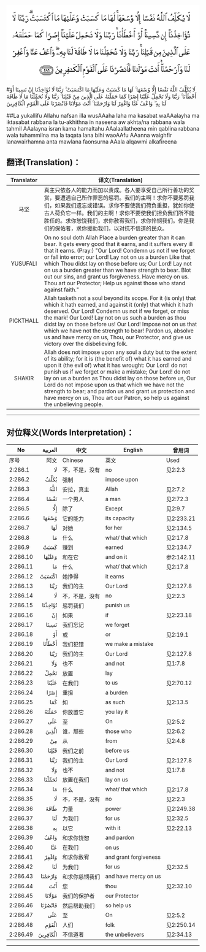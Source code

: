![002:286](images/002_286.gif)

#لَا يُكَلِّفُ اللَّهُ نَفْسًا إِلَّا وُسْعَهَا ۚ لَهَا مَا كَسَبَتْ وَعَلَيْهَا مَا اكْتَسَبَتْ ۗ رَبَّنَا لَا تُؤَاخِذْنَا إِنْ نَسِينَا أَوْ أَخْطَأْنَا ۚ رَبَّنَا وَلَا تَحْمِلْ عَلَيْنَا إِصْرًا كَمَا حَمَلْتَهُ عَلَى الَّذِينَ مِنْ قَبْلِنَا ۚ رَبَّنَا وَلَا تُحَمِّلْنَا مَا لَا طَاقَةَ لَنَا بِهِ ۖ وَاعْفُ عَنَّا وَاغْفِرْ لَنَا وَارْحَمْنَا ۚ أَنْتَ مَوْلَانَا فَانْصُرْنَا عَلَى الْقَوْمِ الْكَافِرِينَ 

##La yukallifu Allahu nafsan illa wusAAaha laha ma kasabat waAAalayha ma iktasabat rabbana la tu-akhithna in naseena aw akhta/na rabbana wala tahmil AAalayna isran kama hamaltahu AAalaallatheena min qablina rabbana wala tuhammilna ma la taqata lana bihi waoAAfu AAanna waighfir lanawairhamna anta mawlana faonsurna AAala alqawmi alkafireena 

## 翻译(Translation)：

| Translator | 译文(Translation)                                            |
| :--------: | ------------------------------------------------------------ |
|    马坚    | 真主只依各人的能力而加以责成。各人要享受自己所行善功的奖赏，要遭遇自己所作罪恶的惩罚。我们的主啊！求你不要惩罚我们，如果我们遗忘或错误。求你不要使我们荷负重担，犹如你使古人荷负它一样。我们的主啊！求你不要使我们担负我们所不能胜任的。求你恕饶我们，求你赦宥我们，求你怜悯我们。你是我们的保佑者，求你援助我们，以对抗不信道的民众。 |
|  YUSUFALI  | On no soul doth Allah Place a burden greater than it can bear. It gets every good that it earns, and it suffers every ill that it earns. (Pray:) "Our Lord! Condemn us not if we forget or fall into error; our Lord! Lay not on us a burden Like that which Thou didst lay on those before us; Our Lord! Lay not on us a burden greater than we have strength to bear. Blot out our sins, and grant us forgiveness. Have mercy on us. Thou art our Protector; Help us against those who stand against faith." |
| PICKTHALL  | Allah tasketh not a soul beyond its scope. For it (is only) that which it hath earned, and against it (only) that which it hath deserved. Our Lord! Condemn us not if we forget, or miss the mark! Our Lord! Lay not on us such a burden as thou didst lay on those before us! Our Lord! Impose not on us that which we have not the strength to bear! Pardon us, absolve us and have mercy on us, Thou, our Protector, and give us victory over the disbelieving folk. |
|   SHAKIR   | Allah does not impose upon any soul a duty but to the extent of its ability; for it is (the benefit of) what it has earned and upon it (the evil of) what it has wrought: Our Lord! do not punish us if we forget or make a mistake; Our Lord! do not lay on us a burden as Thou didst lay on those before us, Our Lord do not impose upon us that which we have not the strength to bear; and pardon us and grant us protection and have mercy on us, Thou art our Patron, so help us against the unbelieving people. |

---

## 对位释义(Words Interpretation)：

| No   | العربية | 中文    | English | 曾用词 |
| ---- | ------: | ------- | ------- | ------ |
| 序号 |    阿文 | Chinese | 英文    | Used   |
| 2:286.1  | لَا       | 不，不是，没有 | no                    | 见2:2.3    |
| 2:286.2  | يُكَلِّفُ     | 强制           | impose upon           |            |
| 2:286.3  | اللَّهُ     | 安拉，真主     | Allah                 | 见2:7.2 |
| 2:286.4  | نَفْسًا     | 一个男人       | a man                 | 见2:72.3   |
| 2:286.5  | إِلَّا      | 除了           | Except                | 见2:9.7    |
| 2:286.6  | وُسْعَهَا    | 它的能力       | its capacity          | 见2:233.21 |
| 2:286.7  | لَهَا      | 对她           | for her               | 见2:134.5  |
| 2:286.8  | مَا       | 什么           | what/ that which      | 见2:17.8   |
| 2:286.9  | كَسَبَتْ     | 赚到           | earned                | 见2:134.7  |
| 2:286.10 | وَعَلَيْهَا   | 和在它         | and on it             | 参2:142.11 |
| 2:286.11 | مَا       | 什么           | what/ that which      | 见2:17.8   |
| 2:286.12 | اكْتَسَبَتْ   | 她挣得         | it earns              |            |
| 2:286.13 | رَبَّنَا     | 我们的主       | Our Lord              | 见2:127.8  |
| 2:286.14 | لَا       | 不，不是，没有 | no                    | 见2:2.3    |
| 2:286.15 | تُؤَاخِذْنَا  | 惩罚我们       | punish us             |            |
| 2:286.16 | إِنْ       | 如果           | if                    | 见2:23.18  |
| 2:286.17 | نَسِينَا    | 我们忘记       | we forget             |            |
| 2:286.18 | أَوْ       | 或             | or                    | 见2:19.1   |
| 2:286.19 | أَخْطَأْنَا   | 我们犯错       | we make a mistake     |            |
| 2:286.20 | رَبَّنَا     | 我们的主       | Our Lord              | 见2:127.8  |
| 2:286.21 | وَلَا      | 也不           | and not               | 见1:7.8    |
| 2:286.22 | تَحْمِلْ     | 放置           | lay                   |            |
| 2:286.23 | عَلَيْنَا    | 在我们         | to us                 | 见2:70.12  |
| 2:286.24 | إِصْرًا     | 重担           | a burden              |            |
| 2:286.25 | كَمَا      | 如             | as such               | 见2:13.5   |
| 2:286.26 | حَمَلْتَهُ    | 你放置它       | you lay it            |            |
| 2:286.27 | عَلَى      | 至             | On                    | 见2:5.2    |
| 2:286.28 | الَّذِينَ    | 谁，那些       | those who             | 见2:6.2    |
| 2:286.29 | مِنْ       | 从             | from                  | 见2:4.8    |
| 2:286.30 | قَبْلِنَا    | 我们之前       | before us             |            |
| 2:286.31 | رَبَّنَا     | 我们的主       | Our Lord              | 见2:127.8  |
| 2:286.32 | وَلَا      | 也不           | and not               | 见1:7.8    |
| 2:286.33 | تُحَمِّلْنَا   | 放置在我们     | lay on us             |            |
| 2:286.34 | مَا       | 什么           | what/ that which      | 见2:17.8   |
| 2:286.35 | لَا       | 不，不是，没有 | no                    | 见2:2.3    |
| 2:286.36 | طَاقَةَ     | 力量           | power                 | 见2:249.38 |
| 2:286.37 | لَنَا      | 为我们         | for us                | 见2:32.5   |
| 2:286.38 | بِهِ       | 以它           | with it               | 见2:22.13  |
| 2:286.39 | وَاعْفُ     | 和求你饶恕     | and pardon            |            |
| 2:286.40 | عَنَّا      | 在我们         | on us                 |            |
| 2:286.41 | وَاغْفِرْ    | 和求你赦宥     | and grant forgiveness |            |
| 2:286.42 | لَنَا      | 为我们         | for us                | 见2:32.5   |
| 2:286.43 | وَارْحَمْنَا  | 和求你慈悯我们 | and have mercy on us  |            |
| 2:286.44 | أَنْتَ      | 您             | thou                  | 见2:32.10  |
| 2:286.45 | مَوْلَانَا   | 我们的保护者   | our Protector         |            |
| 2:286.46 | فَانْصُرْنَا  | 然后帮助我们   | so help us            |            |
| 2:286.47 | عَلَى      | 至             | On                    | 见2:5.2    |
| 2:286.48 | الْقَوْمِ    | 人们           | folk                  | 见2:250.14 |
| 2:286.49 | الْكَافِرِينَ | 不信道者       | the unbelievers       | 见2:34.13  |

---
